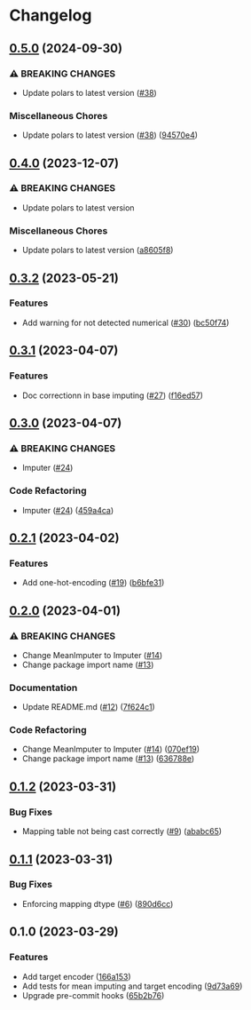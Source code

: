 # Changelog

## [0.5.0](https://github.com/jordandelbar/feature-engineering-polars/compare/v0.4.0...v0.5.0) (2024-09-30)


### ⚠ BREAKING CHANGES

* Update polars to latest version ([#38](https://github.com/jordandelbar/feature-engineering-polars/issues/38))

### Miscellaneous Chores

* Update polars to latest version ([#38](https://github.com/jordandelbar/feature-engineering-polars/issues/38)) ([94570e4](https://github.com/jordandelbar/feature-engineering-polars/commit/94570e402518030d15139f4d400a566ad42a436b))

## [0.4.0](https://github.com/jordandelbar/feature-engineering-polars/compare/v0.3.2...v0.4.0) (2023-12-07)


### ⚠ BREAKING CHANGES

* Update polars to latest version

### Miscellaneous Chores

* Update polars to latest version ([a8605f8](https://github.com/jordandelbar/feature-engineering-polars/commit/a8605f88e40bc4c8dc03c2e02ccfc837fa2fbff9))

## [0.3.2](https://github.com/jordandelbar/feature-engineering-polars/compare/v0.3.1...v0.3.2) (2023-05-21)


### Features

* Add warning for not detected numerical ([#30](https://github.com/jordandelbar/feature-engineering-polars/issues/30)) ([bc50f74](https://github.com/jordandelbar/feature-engineering-polars/commit/bc50f742890ff03fa5251219c9e048564bbfe1d7))

## [0.3.1](https://github.com/jordandelbar/feature-engineering-polars/compare/v0.3.0...v0.3.1) (2023-04-07)


### Features

* Doc correctionn in base imputing ([#27](https://github.com/jordandelbar/feature-engineering-polars/issues/27)) ([f16ed57](https://github.com/jordandelbar/feature-engineering-polars/commit/f16ed576bb0318426a9d4e33a7ff5dd6237c552c))

## [0.3.0](https://github.com/jordandelbar/feature-engineering-polars/compare/v0.2.1...v0.3.0) (2023-04-07)


### ⚠ BREAKING CHANGES

* Imputer ([#24](https://github.com/jordandelbar/feature-engineering-polars/issues/24))

### Code Refactoring

* Imputer ([#24](https://github.com/jordandelbar/feature-engineering-polars/issues/24)) ([459a4ca](https://github.com/jordandelbar/feature-engineering-polars/commit/459a4cae65160deb577188489167e2aaf4e1695f))

## [0.2.1](https://github.com/jordandelbar/feature-engineering-polars/compare/v0.2.0...v0.2.1) (2023-04-02)


### Features

* Add one-hot-encoding ([#19](https://github.com/jordandelbar/feature-engineering-polars/issues/19)) ([b6bfe31](https://github.com/jordandelbar/feature-engineering-polars/commit/b6bfe3189f97462394dd078d5eea91616632f16a))

## [0.2.0](https://github.com/jordandelbar/feature-engineering-polars/compare/v0.1.2...v0.2.0) (2023-04-01)


### ⚠ BREAKING CHANGES

* Change MeanImputer to Imputer ([#14](https://github.com/jordandelbar/feature-engineering-polars/issues/14))
* Change package import name ([#13](https://github.com/jordandelbar/feature-engineering-polars/issues/13))

### Documentation

* Update README.md ([#12](https://github.com/jordandelbar/feature-engineering-polars/issues/12)) ([7f624c1](https://github.com/jordandelbar/feature-engineering-polars/commit/7f624c1738de09dc3173b76e6123da2721ba1ae0))


### Code Refactoring

* Change MeanImputer to Imputer ([#14](https://github.com/jordandelbar/feature-engineering-polars/issues/14)) ([070ef19](https://github.com/jordandelbar/feature-engineering-polars/commit/070ef19297b7aa612f09411d3198154bff016176))
* Change package import name ([#13](https://github.com/jordandelbar/feature-engineering-polars/issues/13)) ([636788e](https://github.com/jordandelbar/feature-engineering-polars/commit/636788ed7632b8e59cd8d8b9b43ee125bde149db))

## [0.1.2](https://github.com/jordandelbar/feature-engineering-polars/compare/v0.1.1...v0.1.2) (2023-03-31)


### Bug Fixes

* Mapping table not being cast correctly ([#9](https://github.com/jordandelbar/feature-engineering-polars/issues/9)) ([ababc65](https://github.com/jordandelbar/feature-engineering-polars/commit/ababc65bb69debc50b5b98e3ce3fe79729fdef38))

## [0.1.1](https://github.com/jordandelbar/feature-engineering-polars/compare/v0.1.0...v0.1.1) (2023-03-31)


### Bug Fixes

* Enforcing mapping dtype ([#6](https://github.com/jordandelbar/feature-engineering-polars/issues/6)) ([890d6cc](https://github.com/jordandelbar/feature-engineering-polars/commit/890d6ccd037383feb0c8c5e9be2d6774088916dc))

## 0.1.0 (2023-03-29)


### Features

* Add target encoder ([166a153](https://github.com/jordandelbar/feature-engineering-polars/commit/166a153d143d2143e7ed9a98922e4f8fa05b43da))
* Add tests for mean imputing and target encoding ([9d73a69](https://github.com/jordandelbar/feature-engineering-polars/commit/9d73a69d20076277138376f21fe7d5c362c45a84))
* Upgrade pre-commit hooks ([65b2b76](https://github.com/jordandelbar/feature-engineering-polars/commit/65b2b7690d1e0c4f5c304331ac766bfee4353d11))
